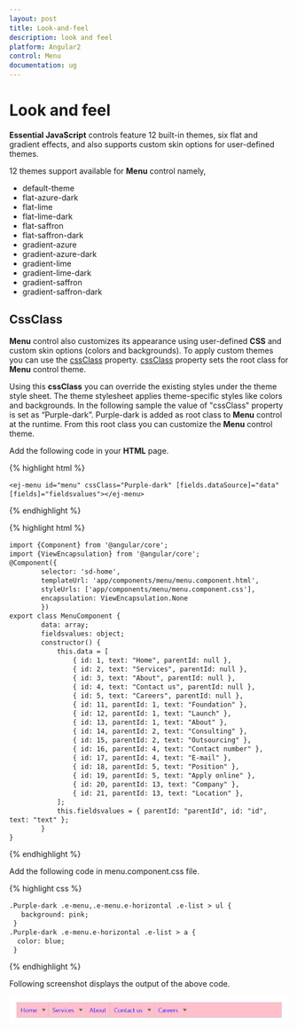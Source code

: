 ```yaml
---
layout: post
title: Look-and-feel
description: look and feel
platform: Angular2
control: Menu
documentation: ug
---
```


# Look and feel

**Essential JavaScript** controls feature 12 built-in themes, six flat and gradient effects, and also supports custom skin options for user-defined themes.

12 themes support available for **Menu** control namely,

* default-theme
* flat-azure-dark
* flat-lime
* flat-lime-dark
* flat-saffron
* flat-saffron-dark
* gradient-azure
* gradient-azure-dark
* gradient-lime
* gradient-lime-dark
* gradient-saffron
* gradient-saffron-dark

## CssClass

**Menu** control also customizes its appearance using user-defined **CSS** and custom skin options (colors and backgrounds). To apply custom themes you can use the [cssClass](https://help.syncfusion.com/api/js/ejmenu#members:cssclass) property. [cssClass](https://help.syncfusion.com/api/js/ejmenu#members:cssclass) property sets the root class for **Menu** control theme.

Using this **cssClass** you can override the existing styles under the theme style sheet. The theme stylesheet applies theme-specific styles like colors and backgrounds. In the following sample the value of "cssClass" property is set as “Purple-dark”. Purple-dark is added as root class to **Menu** control at the runtime. From this root class you can customize the **Menu** control theme.

Add the following code in your **HTML** page.

{% highlight html %}

    <ej-menu id="menu" cssClass="Purple-dark" [fields.dataSource]="data" [fields]="fieldsvalues"></ej-menu>

{% endhighlight %}

{% highlight html %}

    import {Component} from '@angular/core';
    import {ViewEncapsulation} from '@angular/core'; 
    @Component({
            selector: 'sd-home',
            templateUrl: 'app/components/menu/menu.component.html',
            styleUrls: ['app/components/menu/menu.component.css'],
            encapsulation: ViewEncapsulation.None 
            })
    export class MenuComponent {
            data: array;
            fieldsvalues: object;
            constructor() {
                this.data = [
                    { id: 1, text: "Home", parentId: null },
                    { id: 2, text: "Services", parentId: null },
                    { id: 3, text: "About", parentId: null },
                    { id: 4, text: "Contact us", parentId: null },
                    { id: 5, text: "Careers", parentId: null },
                    { id: 11, parentId: 1, text: "Foundation" },
                    { id: 12, parentId: 1, text: "Launch" },
                    { id: 13, parentId: 1, text: "About" },
                    { id: 14, parentId: 2, text: "Consulting" },
                    { id: 15, parentId: 2, text: "Outsourcing" },
                    { id: 16, parentId: 4, text: "Contact number" },
                    { id: 17, parentId: 4, text: "E-mail" },
                    { id: 18, parentId: 5, text: "Position" },
                    { id: 19, parentId: 5, text: "Apply online" },
                    { id: 20, parentId: 13, text: "Company" },
                    { id: 21, parentId: 13, text: "Location" },
                ];
                this.fieldsvalues = { parentId: "parentId", id: "id", text: "text" };
            }
    }

{% endhighlight %}

Add the following code in menu.component.css file.

{% highlight css %}

    .Purple-dark .e-menu,.e-menu.e-horizontal .e-list > ul { 
       background: pink;    
     }            
    .Purple-dark .e-menu.e-horizontal .e-list > a {    
      color: blue;      
     }

{% endhighlight %}

Following screenshot displays the output of the above code.

![](Look-and-feel_images/Look-and-feel_img1.png)